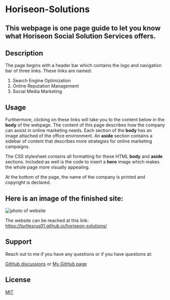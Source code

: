 # Horiseon-Solutions

## This webpage is one page guide to let you know what Horiseon Social Solution Services offers.

## Description
The page begins with a header bar which contains the logo and navigation bar of three links. These links are named:

1. Search Engine Optimization
2. Online Reputation Management
3. Social Media Marketing

## Usage 
Furthermore, clicking on these links will take you to the content below in the  **body** of the webpage. The content of this page describes how the company can assist in online marketing needs. Each section of the **body** has an image attached of the office environment. An **aside** section contains a sidebar of content that describes more strategies for online marketing campaigns. 

The CSS stylesheet contains all formatting for these HTML **body** and **aside** sections. Included as well is the code to insert a **hero** image which makes the whole page more visually appealing.

At the bottom of the page, the name of the company is printed and copyright is declared.

## Here is an image of the finished site:

![photo of website](./assets/images/screencapture-127-0-0-1-5500-week1-horiseon-solutions-index-html-2023-01-29-23_57_08.png)

The website can be reached at this link: https://turtlesrus01.github.io/horiseon-solutions/

## Support
Reach out to me if you have any questions or if you have questions at:

[GitHub discussions](https://github.com/turtlesrus01/horiseon-solutions/discussions)
or
[My GitHub page](https://github.com/turtlesrus01)

## License
[MIT](https://github.com/turtlesrus01/horiseon-solutions/blob/main/LICENSE)